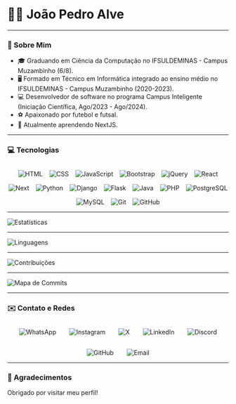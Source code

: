 # 👨‍💻 João Pedro Alve

---

### 📝 Sobre Mim

- 🎓 Graduando em Ciência da Computação no IFSULDEMINAS - Campus Muzambinho (6/8).
- 🖥️ Formado em Técnico em Informática integrado ao ensino médio no IFSULDEMINAS - Campus Muzambinho (2020-2023).
- 💻 Desenvolvedor de software no programa Campus Inteligente (Iniciação Científica, Ago/2023 - Ago/2024).
- ⚽ Apaixonado por futebol e futsal.
- 🌱 Atualmente aprendendo NextJS.

---

### 💻 Tecnologias

<div style="display: flex; flex-wrap: wrap; justify-content: center; gap: 15px; margin-top: 30px;">
    <img src="https://skillicons.dev/icons?i=html" alt="HTML" />
    <img src="https://skillicons.dev/icons?i=css" alt="CSS" />
    <img src="https://skillicons.dev/icons?i=javascript" alt="JavaScript" />
    <img src="https://skillicons.dev/icons?i=bootstrap" alt="Bootstrap" />
    <img src="https://skillicons.dev/icons?i=jquery" alt="jQuery" />
    <img src="https://skillicons.dev/icons?i=react" alt="React" />
    <img src="https://skillicons.dev/icons?i=next" alt="Next" />
    <img src="https://skillicons.dev/icons?i=python" alt="Python" />
    <img src="https://skillicons.dev/icons?i=django" alt="Django" />
    <img src="https://skillicons.dev/icons?i=flask" alt="Flask" />
    <img src="https://skillicons.dev/icons?i=java" alt="Java" />
    <img src="https://skillicons.dev/icons?i=php" alt="PHP" />
    <img src="https://skillicons.dev/icons?i=postgres" alt="PostgreSQL" />
    <img src="https://skillicons.dev/icons?i=mysql" alt="MySQL" />
    <img src="https://skillicons.dev/icons?i=git" alt="Git" />
    <img src="https://skillicons.dev/icons?i=github" alt="GitHub" />
</div>

---

![Estatísticas](https://github-readme-stats.vercel.app/api?username=jotap1101&show_icons=true&theme=dark)

---

![Linguagens](https://github-readme-stats.vercel.app/api/top-langs/?username=jotap1101&layout=compact&theme=dark)

---

![Contribuições](https://github-readme-streak-stats.herokuapp.com/?user=jotap1101&theme=dark)

---

![Mapa de Commits](https://ghchart.rshah.org/jotap1101)

---

### ✉️ Contato e Redes

<div style="display: flex; flex-wrap: wrap; justify-content: center; gap: 30px; margin-top: 30px;">
    <a href="https://wa.me/5535998724512" style="text-decoration: none;">
        <img src="https://img.shields.io/badge/WhatsApp-25D366?style=for-the-badge&logo=whatsapp&logoColor=white" alt="WhatsApp">
    </a>
    <a href="https://www.instagram.com/_jaopedro._/" style="text-decoration: none;">
        <img src="https://img.shields.io/badge/Instagram-E4405F?style=for-the-badge&logo=instagram&logoColor=white" alt="Instagram">
    </a>
    <a href="https://x.com/jotap1101" style="text-decoration: none;">
        <img src="https://img.shields.io/badge/X-000000?style=for-the-badge&logo=x&logoColor=white" alt="X">
    </a>
    <a href="https://www.linkedin.com/in/jotap1101" style="text-decoration: none;">
        <img src="https://img.shields.io/badge/LinkedIn-0077B5?style=for-the-badge&logo=linkedin&logoColor=white" alt="LinkedIn">
    </a>
    <a href="https://discord.com/users/1167609321408974860" style="text-decoration: none;">
        <img src="https://img.shields.io/badge/Discord-7289DA?style=for-the-badge&logo=discord&logoColor=white" alt="Discord">
    </a>
    <a href="https://github.com/jotap1101" style="text-decoration: none;">
        <img src="https://img.shields.io/badge/GitHub-181717?style=for-the-badge&logo=github&logoColor=white" alt="GitHub">
    </a>
    <a href="mailto:jotap1101.notebook@gmail.com" style="text-decoration: none;">
        <img src="https://img.shields.io/badge/Email-D14836?style=for-the-badge&logo=gmail&logoColor=white" alt="Email">
    </a>
</div>

---

### 🚀 Agradecimentos

Obrigado por visitar meu perfil!
